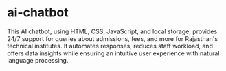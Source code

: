 # ai-chatbot
This AI chatbot, using HTML, CSS, JavaScript, and local storage, provides 24/7 support for queries about admissions, fees, and more for Rajasthan's technical institutes. It automates responses, reduces staff workload, and offers data insights while ensuring an intuitive user experience with natural language processing.
